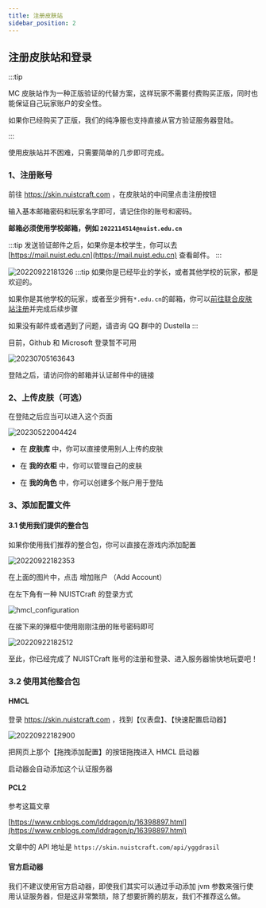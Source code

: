 ```yaml
---
title: 注册皮肤站
sidebar_position: 2
---
```


## 注册皮肤站和登录

:::tip

MC 皮肤站作为一种正版验证的代替方案，这样玩家不需要付费购买正版，同时也能保证自己玩家账户的安全性。

如果你已经购买了正版，我们的纯净服也支持直接从官方验证服务器登陆。

:::

使用皮肤站并不困难，只需要简单的几步即可完成。


### 1、注册账号

前往 https://skin.nuistcraft.com ，在皮肤站的中间里点击注册按钮

输入基本邮箱密码和玩家名字即可，请记住你的账号和密码。

**邮箱必须使用学校邮箱，例如 `2022114514@nuist.edu.cn`**

:::tip
发送验证邮件之后，如果你是本校学生，你可以去 [https://mail.nuist.edu.cn](https://mail.nuist.edu.cn) 查看邮件。
:::

![20220922181326](https://img-cdn.dustella.net/markdown/20220922181326.png)
:::tip
如果你是已经毕业的学长，或者其他学校的玩家，都是欢迎的。

如果你是其他学校的玩家，或者至少拥有`*.edu.cn`的邮箱，你可以[前往联合皮肤站注册](https://skin.mualliance.ltd/)并完成后续步骤

如果没有邮件或者遇到了问题，请咨询 QQ 群中的 Dustella
:::

目前，Github 和 Microsoft 登录暂不可用

![20230705163643](https://img-cdn.dustella.net/markdown/20230705163643.png)

登陆之后，请访问你的邮箱并认证邮件中的链接

### 2、上传皮肤（可选）

在登陆之后应当可以进入这个页面

![20230522004424](https://img-cdn.dustella.net/markdown/20230522004424.png)

- 在 **皮肤库** 中，你可以直接使用别人上传的皮肤

- 在 **我的衣柜** 中，你可以管理自己的皮肤

- 在 **我的角色** 中，你可以创建多个账户用于登陆

### 3、添加配置文件

#### 3.1 使用我们提供的整合包

如果你使用我们推荐的整合包，你可以直接在游戏内添加配置

![20220922182353](https://img-cdn.dustella.net/markdown/20220922182353.png)

在上面的图片中，点击 增加账户 （Add Account）

在左下角有一种 NUISTCraft 的登录方式

![hmcl_configuration](/img/hmcl_configuration.png)

在接下来的弹框中使用刚刚注册的账号密码即可

![20220922182512](https://img-cdn.dustella.net/markdown/20220922182512.png)

至此，你已经完成了 NUISTCraft 账号的注册和登录、进入服务器愉快地玩耍吧！

### 3.2 使用其他整合包

#### HMCL

登录 https://skin.nuistcraft.com ，找到【仪表盘】、【快速配置启动器】

![20220922182900](https://img-cdn.dustella.net/markdown/20220922182900.png)

把网页上那个【拖拽添加配置】的按钮拖拽进入 HMCL 启动器

启动器会自动添加这个认证服务器

#### PCL2

参考这篇文章

[https://www.cnblogs.com/lddragon/p/16398897.html](https://www.cnblogs.com/lddragon/p/16398897.html)

文章中的 API 地址是 `https://skin.nuistcraft.com/api/yggdrasil`

#### 官方启动器

我们不建议使用官方启动器，即使我们其实可以通过手动添加 jvm 参数来强行使用认证服务器，但是这非常繁琐，除了想要折腾的朋友，我们不推荐这么做。
